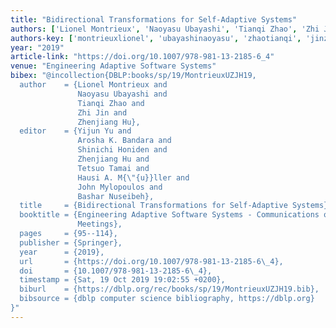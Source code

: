 ```yaml
---
title: "Bidirectional Transformations for Self-Adaptive Systems"
authors: ['Lionel Montrieux', 'Naoyasu Ubayashi', 'Tianqi Zhao', 'Zhi Jin', 'Zhenjiang Hu']
authors-key: ['montrieuxlionel', 'ubayashinaoyasu', 'zhaotianqi', 'jinzhi', 'huzhenjiang']
year: "2019"
article-link: "https://doi.org/10.1007/978-981-13-2185-6_4"
venue: "Engineering Adaptive Software Systems"
bibex: "@incollection{DBLP:books/sp/19/MontrieuxUZJH19,
  author    = {Lionel Montrieux and
               Naoyasu Ubayashi and
               Tianqi Zhao and
               Zhi Jin and
               Zhenjiang Hu},
  editor    = {Yijun Yu and
               Arosha K. Bandara and
               Shinichi Honiden and
               Zhenjiang Hu and
               Tetsuo Tamai and
               Hausi A. M{\"{u}}ller and
               John Mylopoulos and
               Bashar Nuseibeh},
  title     = {Bidirectional Transformations for Self-Adaptive Systems},
  booktitle = {Engineering Adaptive Software Systems - Communications of {NII} Shonan
               Meetings},
  pages     = {95--114},
  publisher = {Springer},
  year      = {2019},
  url       = {https://doi.org/10.1007/978-981-13-2185-6\_4},
  doi       = {10.1007/978-981-13-2185-6\_4},
  timestamp = {Sat, 19 Oct 2019 19:02:55 +0200},
  biburl    = {https://dblp.org/rec/books/sp/19/MontrieuxUZJH19.bib},
  bibsource = {dblp computer science bibliography, https://dblp.org}
}"
---
```

